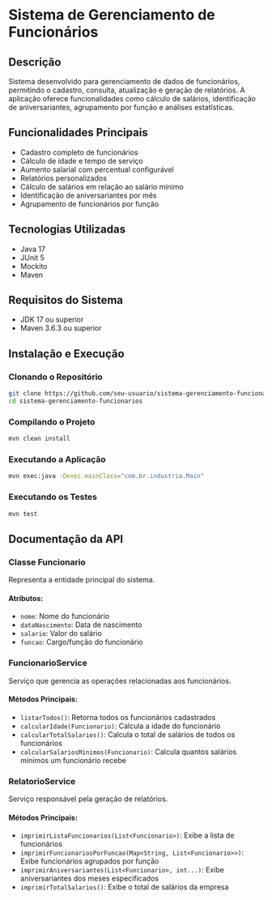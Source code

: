 # Sistema de Gerenciamento de Funcionários

## Descrição
Sistema desenvolvido para gerenciamento de dados de funcionários, permitindo o cadastro, consulta, atualização e geração de relatórios. A aplicação oferece funcionalidades como cálculo de salários, identificação de aniversariantes, agrupamento por função e análises estatísticas.

## Funcionalidades Principais
- Cadastro completo de funcionários
- Cálculo de idade e tempo de serviço
- Aumento salarial com percentual configurável
- Relatórios personalizados
- Cálculo de salários em relação ao salário mínimo
- Identificação de aniversariantes por mês
- Agrupamento de funcionários por função

## Tecnologias Utilizadas
- Java 17
- JUnit 5
- Mockito
- Maven

## Requisitos do Sistema
- JDK 17 ou superior
- Maven 3.6.3 ou superior

## Instalação e Execução

### Clonando o Repositório
```bash
git clone https://github.com/seu-usuario/sistema-gerenciamento-funcionarios.git
cd sistema-gerenciamento-funcionarios
```

### Compilando o Projeto
```bash
mvn clean install
```

### Executando a Aplicação
```bash
mvn exec:java -Dexec.mainClass="com.br.industria.Main"
```

### Executando os Testes
```bash
mvn test
```

## Documentação da API

### Classe Funcionario
Representa a entidade principal do sistema.

#### Atributos:
- `nome`: Nome do funcionário
- `dataNascimento`: Data de nascimento
- `salario`: Valor do salário
- `funcao`: Cargo/função do funcionário

### FuncionarioService
Serviço que gerencia as operações relacionadas aos funcionários.

#### Métodos Principais:
- `listarTodos()`: Retorna todos os funcionários cadastrados
- `calcularIdade(Funcionario)`: Calcula a idade do funcionário
- `calcularTotalSalarios()`: Calcula o total de salários de todos os funcionários
- `calcularSalariosMinimos(Funcionario)`: Calcula quantos salários mínimos um funcionário recebe

### RelatorioService
Serviço responsável pela geração de relatórios.

#### Métodos Principais:
- `imprimirListaFuncionarios(List<Funcionario>)`: Exibe a lista de funcionários
- `imprimirFuncionariosPorFuncao(Map<String, List<Funcionario>>)`: Exibe funcionários agrupados por função
- `imprimirAniversariantes(List<Funcionario>, int...)`: Exibe aniversariantes dos meses especificados
- `imprimirTotalSalarios()`: Exibe o total de salários da empresa
